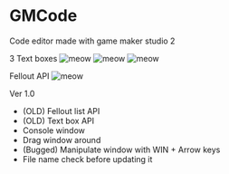 # GMCode
Code editor made with game maker studio 2

3 Text boxes
![meow](https://media.discordapp.net/attachments/354957629597941760/424643107770859538/unknown.png)
![meow](https://media.discordapp.net/attachments/354957629597941760/424643156080852993/unknown.png)
![meow](https://media.discordapp.net/attachments/354957629597941760/424643162972094486/unknown.png)

Fellout API
![meow](https://media.discordapp.net/attachments/354957629597941760/424643206374883354/unknown.png)

Ver 1.0
- (OLD) Fellout list API
- (OLD) Text box API
- Console window
- Drag window around
- (Bugged) Manipulate window with WIN + Arrow keys
- File name check before updating it


